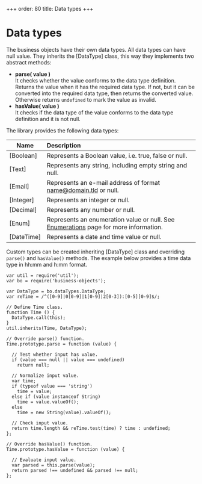 +++
order: 80
title: Data types
+++

# Data types

The business objects have their own data types. All data types can have null value.
They inherits the [DataType] class, this way they implements two abstract methods:

* __parse( value )__  
  It checks whether the value conforms to the data type definition. Returns the
  value when it has the required data type. If not, but it can be converted into
  the required data type, then returns the converted value. Otherwise returns
  `undefined` to mark the value as invalid.
* __hasValue( value )__  
  It checks if the data type of the value conforms to the data type definition
  and it is not null.

The library provides the following data types:

Name | Description
-|:-
[Boolean] | Represents a Boolean value, i.e. true, false or null.
[Text] | Represents any string, including empty string and null.
[Email] | Represents an e-mail address of format name@domain.tld or null.
[Integer] | Represents an integer or null.
[Decimal] | Represents any number or null.
[Enum] | Represents an enumeration value or null. See [Enumerations](/advanced/miscellaneous/enumerations) page for more information.
[DateTime] | Represents a date and time value or null.

Custom types can be created inheriting [DataType] class and overriding `parse()` and
`hasValue()` methods. The example below provides a time data type in hh:mm and h:mm
format.

```
var util = require('util');
var bo = require('business-objects');

var DataType = bo.dataTypes.DataType;
var reTime = /^([0-9]|0[0-9]|1[0-9]|2[0-3]):[0-5][0-9]$/;

// Define Time class.
function Time () {
  DataType.call(this);
}
util.inherits(Time, DataType);

// Override parse() function.
Time.prototype.parse = function (value) {

  // Test whether input has value.
  if (value === null || value === undefined)
    return null;

  // Normalize input value.
  var time;
  if (typeof value === 'string')
    time = value;
  else if (value instanceof String)
    time = value.valueOf();
  else
    time = new String(value).valueOf();

  // Check input value.
  return time.length && reTime.test(time) ? time : undefined;
};

// Override hasValue() function.
Time.prototype.hasValue = function (value) {

  // Evaluate input value.
  var parsed = this.parse(value);
  return parsed !== undefined && parsed !== null;
};
```
